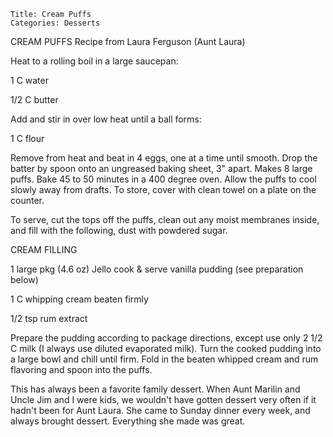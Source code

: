 ~~~ recipe-info
Title: Cream Puffs
Categories: Desserts
~~~

CREAM PUFFS    Recipe from Laura Ferguson (Aunt Laura)

Heat to a rolling boil in a large saucepan:

1 C water

1/2 C butter

Add and stir in over low heat until a ball forms:

1 C flour

Remove from heat and beat in 4 eggs, one at a time until smooth.  Drop the batter by spoon onto an
ungreased baking sheet, 3" apart.  Makes 8 large puffs.  Bake 45 to 50 minutes in a 400 degree
oven.  Allow the puffs to cool slowly away from drafts.  To store, cover with clean towel on a plate
on the counter.

To serve, cut the tops off the puffs, clean out any moist membranes inside, and fill with the
following, dust with powdered sugar.

CREAM FILLING

1 large pkg (4.6 oz) Jello cook & serve vanilla pudding (see preparation below)

1 C whipping cream beaten firmly

1/2 tsp rum extract

Prepare the pudding according to package directions, except use only 2 1/2 C milk (I always use
diluted evaporated milk).  Turn the cooked pudding into a large bowl and chill until firm.  Fold in
the beaten whipped cream and rum flavoring and spoon into the puffs.

This has always been a favorite family dessert.  When Aunt Marilin and Uncle Jim and I were kids, we
wouldn't have gotten dessert very often if it hadn't been for Aunt Laura.  She came to Sunday
dinner every week, and always brought dessert.  Everything she made was great.
